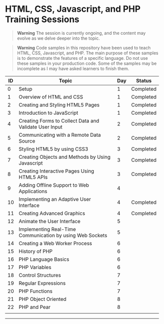 # HTML, CSS, Javascript, and PHP Training Sessions
>**Warning**
The session is currently ongoing, and the content may evolve as we delve deeper into the topic.

>**Warning**
Code samples in this repository have been used to teach HTML, CSS, Javascript, and PHP. The main purpose of these samples is to demonstrate the features of a specific language. Do not use these samples in your production code. Some of the samples may be incomplete as I may have asked learners to finish them.


 |ID |Topic                                                   |Day|Status|
|---|---------------------------------------------------------|---|---|
|0  |Setup                                                    |1  |      Completed
|1  |Overview of HTML and CSS                                 |1  |   Completed
|2  |Creating and Styling HTML5 Pages                           |1  |  Completed
|3  |Introduction to JavaScript                                 |1  |   Completed    
|4  |Creating Forms to Collect Data and Validate User Input    |2  |  Completed     
|5  |Communicating with a Remote Data Source                  |2  |    Completed   
|6  |Styling HTML5 by using CSS3                               |3  |    Completed   
|7  |Creating Objects and Methods by Using Javascript         |3  |     Completed  
|8  |Creating Interactive Pages Using HTML5 APIs               |3  |      Completed 
|9  |Adding Offline Support to Web Applications                 |4  |  
|10 |Implementing an Adaptive User Interface                   |4  |     Completed  
|11 |Creating Advanced Graphics                                |4  |      Completed 
|12 |Animate the User Interface                                 |5  |      
|13 |Implementing Real-Time Communication by using Web Sockets  |5  |      
|14 |Creating a Web Worker Process                             |6  |      
|15 |History of PHP                                             |6  |      
|16 |PHP Language Basics                                        |6  |   
|17 |PHP Variables                                             |6  |      
|18 |Control Structures                                         |7  |      
|19 |Regular Expressions                                      |7  |      
|20 |PHP Functions                                             |7  |      
|21 |PHP Object Oriented                                      |8  |      
|22 |PHP and Pear                                               |8  |      
|   |                                                         |        |   |      


---------------------------

